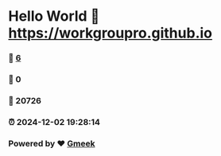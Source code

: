 # Hello World  :link: https://workgroupro.github.io 
### :page_facing_up: [6](https://workgroupro.github.io/tag.html) 
### :speech_balloon: 0 
### :hibiscus: 20726 
### :alarm_clock: 2024-12-02 19:28:14 
### Powered by :heart: [Gmeek](https://github.com/Meekdai/Gmeek)
